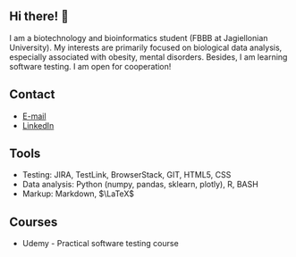 ## Hi there! :raised_hands:
I am a biotechnology and bioinformatics student (FBBB at Jagiellonian University). My interests are primarily focused on biological data analysis, especially associated with obesity, mental disorders. Besides, I am learning software testing. I am open for cooperation!

## Contact

- [E-mail](galat.konstancja@gmail.com)
- [LinkedIn](https://www.linkedin.com/in/konstancja-ga%C5%82at-246978268/)

## Tools

- Testing: JIRA, TestLink, BrowserStack, GIT, HTML5, CSS
- Data analysis: Python (numpy, pandas, sklearn, plotly), R, BASH
- Markup: Markdown, $\LaTeX$

## Courses

- Udemy - Practical software testing course
